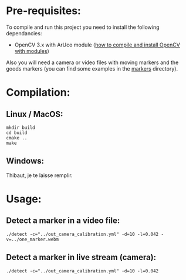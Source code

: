 # Pre-requisites:

To compile and run this project you need to install the following dependancies: 

* OpenCV 3.x with ArUco module ([how to compile and install OpenCV with modules](https://github.com/opencv/opencv_contrib#how-to-build-opencv-with-extra-modules))

Also you will need a camera or video files with moving markers and the goods markers (you can find some examples in the [markers](./markers) directory).

# Compilation: 

## Linux / MacOS: 

```shell
mkdir build
cd build
cmake ..
make
```

## Windows:

Thibaut, je te laisse remplir.

# Usage:

## Detect a marker in a video file:

```shell
./detect -c="../out_camera_calibration.yml" -d=10 -l=0.042 -v=../one_marker.webm
```

## Detect a marker in live stream (camera):

```shell
./detect -c="../out_camera_calibration.yml" -d=10 -l=0.042 
```
